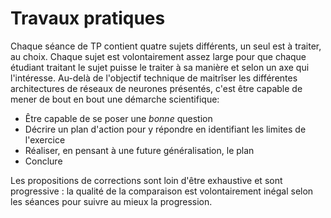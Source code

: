 # Travaux pratiques

Chaque séance de TP contient quatre sujets différents, un seul est à traiter, au choix. Chaque sujet est volontairement assez large pour que chaque étudiant traitant le sujet puisse le traiter à sa manière et selon un axe qui l'intéresse.
Au-delà de l'objectif technique de maitrîser les différentes architectures de réseaux de neurones présentés, c'est être capable de mener de bout en bout une démarche scientifique: 
* Être capable de se poser une *bonne* question
* Décrire un plan d'action pour y répondre en identifiant les limites de l'exercice
* Réaliser, en pensant à une future généralisation, le plan
* Conclure

Les propositions de corrections sont loin d'être exhaustive et sont progressive : la qualité de la comparaison est volontairement inégal selon les séances pour suivre au mieux la progression.
